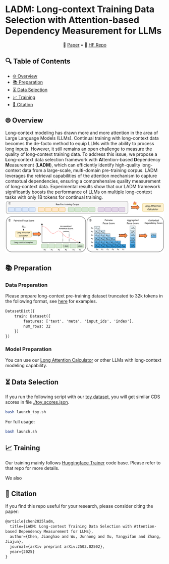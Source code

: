# LADM: Long-context Training Data Selection with Attention-based Dependency Measurement for LLMs
<p align="center">
    📖 <a href="https://arxiv.org/abs/2503.02502" target="_blank">Paper</a> • 🤗 <a href="https://huggingface.co/collections/UltraRonin/ladm-68466cbccb652c8d828ca17e" target="_blank">HF Repo</a>
</p>

## 🔍 Table of Contents
- [🌐 Overview](#overview)
- [📚 Preparation](#preparation)
- [⏳ Data Selection](#data_selection)
- [📈 Training](#training)
- [📝 Citation](#citation)


<a name="overview"></a>

## 🌐 Overview

Long-context modeling has drawn more and more attention in the area of Large Language Models (LLMs). Continual training with long-context data becomes the de-facto method to equip LLMs with the ability to process long inputs. However, it still remains an open challenge to measure the quality of long-context training data. To address this issue, we propose a **L**ong-context data selection framework with **A**ttention-based **D**ependency **M**easurement (**LADM**), which can efficiently identify high-quality long-context data from a large-scale, multi-domain pre-training corpus. LADM leverages the retrieval capabilities of the attention mechanism to capture contextual dependencies, ensuring a comprehensive quality measurement of long-context data. Experimental results show that our LADM framework significantly boosts the performance of LLMs on multiple long-context tasks with only 1B tokens for continual training.
![](./assets/framework.png)


<a name="preparation"></a>

## 📚 Preparation

### Data Preparation
Please prepare long-context pre-training dataset truncated to 32k tokens in the following format, see [here](https://huggingface.co/datasets/UltraRonin/pile-LlamaTokenizerFast-32k-truncated-toy) for examples.
```
DatasetDict({
    train: Dataset({
        features: ['text', 'meta', 'input_ids', 'index'],
        num_rows: 32
    })
})
```

### Model Preparation
You can use our [Long Attention Calculator](https://huggingface.co/UltraRonin/Long-Attn-Calculator) or other LLMs with long-context modeling capability.


<a name="data_selection"></a>

## ⏳ Data Selection

If you run the following script with our [toy dataset](https://huggingface.co/datasets/UltraRonin/pile-LlamaTokenizerFast-32k-truncated-toy), you will get similar CDS scores in file [./toy_scores.json](https://github.com/ZNLP/LADM/blob/main/toy_scores.json).

```bash
bash launch_toy.sh
```

For full usage:
```bash
bash launch.sh
```

<a name="traning"></a>

## 📈 Training

Our training mainly follows [Huggingface Trainer](https://github.com/huggingface/transformers/tree/main/examples/pytorch/language-modeling) code base. Please refer to that repo for more details.

We also


<a name="citation"></a>

## 📝 Citation

If you find this repo useful for your research, please consider citing the paper:
```
@article{chen2025ladm,
  title={LADM: Long-context Training Data Selection with Attention-based Dependency Measurement for LLMs},
  author={Chen, Jianghao and Wu, Junhong and Xu, Yangyifan and Zhang, Jiajun},
  journal={arXiv preprint arXiv:2503.02502},
  year={2025}
}
```